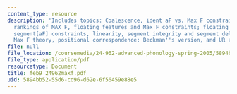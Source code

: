 ```yaml
---
content_type: resource
description: 'Includes topics: Coalescence, ident aF vs. Max F constraints, fixed
  rankings of MAX F, floating features and Max F constraints; floating tones, Max
  segment[aF] constraints, linearity, segment integrity and segment deletion in a
  Max F theory, positional correspondence: Beckman''s version, and UR and SR.'
file: null
file_location: /coursemedia/24-962-advanced-phonology-spring-2005/5894bb5255d6cd96d62e6f56459e88e5_feb9_24962maxf.pdf
file_type: application/pdf
resourcetype: Document
title: feb9_24962maxf.pdf
uid: 5894bb52-55d6-cd96-d62e-6f56459e88e5
---
```


